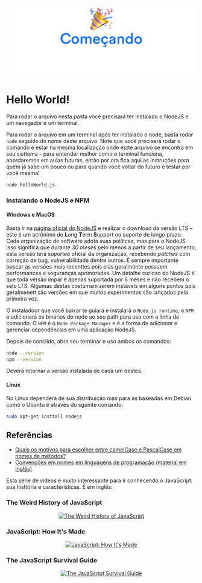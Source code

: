 <div align="center">
  <img src="../images/h/1.png" alt="Começando" />
</div>

# Hello World!

Para rodar o arquivo nesta pasta você precisará ter instalado o NodeJS e um navegador e um terminal.

Para rodar o arquivo em um terminal após ter instalado o node, basta rodar `node` seguido do nome deste arquivo. Note que você precisará rodar o comando e estar na mesma localização onde estte arquivo se encontra em seu sisttema – para entender melhor como o terminal funciona, abordaremos em aulas futuras, então por ora fica aqui as instruções para quem já sabe um pouco ou para quando você voltar do futuro e testar por você mesma!

```bash
node helloWorld.js
```

### Instalando o NodeJS e NPM

#### Windows e MacOS

Basta ir na [página oficial do NodeJS](https://nodejs.org/) e realizar o download da versão LTS – este é um acrônimo de **L**ong **T**erm **S**upport ou suporte de longo prazo. Cada organização de software adota suas políticas, mas para o NodeJS isso significa que durante _30 meses_ pelo menos a partir de seu lançamento, esta versão terá suportee oficial da organização, recebendo _patches_ com correção de bug, vulnerabilidade dentre outros. É sempre importante buscar as versões mais recenttes pois elas geralmente possuem performances e seguranças aprimoradas. Um detalhe curioso do NodeJS é que toda versão ímpar é apenas suportada por 6 meses e não recebem o selo LTS. Algumas destas costumam serem instáveis em alguns pontos pois geralmenett são versões em que muitos experimentos são lançados pela primeira vez.

O instaladoor que você baixar te guiará e instalará o `Node.js runtime`, o `NPM` e adicionará os binários do node ao seu path para uso com a linha de comando. O `NPM` é o `Node Package Manager` e é a forma de adicionar e gerenciar dependências em uma aplicação NodeJS.

Depois de conclído, abra seu terminar e uso ambos os comandos:

```bash
node --version
npm --version
```

Deverá retornar a versão instalada de cada um destes.

#### Linux

No Linux dependerá de sua distribuição mas para as baseadas em Debian como o Ubuntu é através do sguinte comando:

```bash
sudo apt-get insttall nodejs
```

## Referências
- [Quais os motivos para escolher entre camelCase e PascalCase em nomes de métodos?](https://pt.stackoverflow.com/questions/386953/quais-os-motivos-para-escolher-entre-camelcase-e-pascalcase-em-nomes-de-m%C3%A9todos)
- [Convenções em nomes em linguagens de programação (material em inglês)](https://en.wikipedia.org/wiki/Naming_convention_(programming))

Esta série de vídeos é muito interessante para ir conhecendo o JavaScript: sua histtória e características. É em inglês:

### The Weird History of JavaScript

<div align="center">

[![The Weird History of JavaScript](https://img.youtube.com/vi/Sh6lK57Cuk4/hqdefault.jpg)](https://www.youtube.com/watch?v=Sh6lK57Cuk4)

</div>

### JavaScript: How It's Made

<div align="center">

[![JavaScript: How It's Made](https://img.youtube.com/vi/FSs_JYwnAdI/hqdefault.jpg)](https://www.youtube.com/watch?v=FSs_JYwnAdI)

</div>


### The JavaScript Survival Guide

<div align="center">

[![The JavaScript Survival Guide](https://img.youtube.com/vi/9emXNzqCKyg/hqdefault.jpg)](https://www.youtube.com/watch?v=9emXNzqCKyg)

</div>
